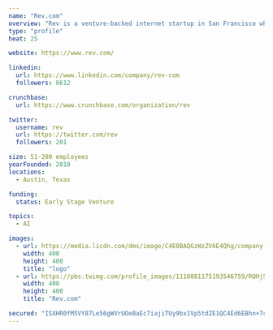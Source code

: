 ```yaml
---
name: "Rev.com"
overview: "Rev is a venture-backed internet startup in San Francisco whose mission is to give more people the freedom to work from home. We have created thousands of work-from-home jobs, and we aspire to create millions more. We have built platforms for transcription, video captioning, foreign subtitles and document translation."
type: "profile"
heat: 25

website: https://www.rev.com/

linkedin:
  url: https://www.linkedin.com/company/rev-com
  followers: 8612

crunchbase:
  url: https://www.crunchbase.com/organization/rev

twitter:
  username: rev
  url: https://twitter.com/rev
  followers: 201

size: 51-200 employees
yearFounded: 2010
locations:
  - Austin, Texas

funding:
  status: Early Stage Venture

topics:
  - AI

images:
  - url: https://media.licdn.com/dms/image/C4E0BAQGzWzZV6E4Qhg/company-logo_400_400/0?e=1582761600&v=beta&t=GLaFzzr4cKqRBm7l_AsKn0dFwA5ZuPpuoYDJDVNf670
    width: 400
    height: 400
    title: "logo"
  - url: https://pbs.twimg.com/profile_images/1110881175193546759/RQHj5B0z_400x400.png
    width: 400
    height: 400
    title: "Rev.com"

secured: "ISXHR0fM5VY87Le56gWVrUOeBaEc7iajiTUy9bx1Vp5tdZE1QC4Ed6EBhn+7ch85qEwN+qgB00ZC+1TLPxMyQFyc+bufq/Fv/aFRuRw/5Z0uVABxbyjJl8/qmr7YHEvBi/cLf2hD2ZyTKmIvWBCLNcrY1RLggDPAMMMdpVJ2Xp5N3XuZ5CimZaKJk5HcYlL4cPMnSYjy1iKLoJ0oxudmuxFwM0QLvLPnG2JWLntwLWkKKIWbIosCgDgA/5jQ7tui+YzDRicizx488NkO9fAuDdDJxeJ1GABBfCV4cd+YWrCqnqRhYf97ocEKxBBKKjJ+;zgsOOLep1UHxWoy4uxheeg=="
---
```


